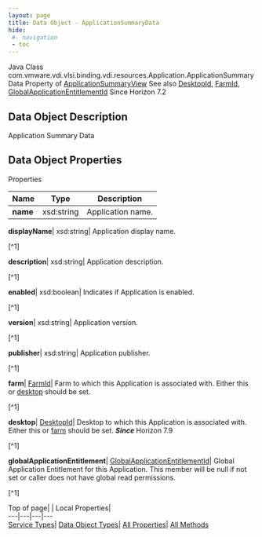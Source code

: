 ```yaml
---
layout: page
title: Data Object - ApplicationSummaryData
hide:
 #- navigation
 - toc
---
```






Java Class
    com.vmware.vdi.vlsi.binding.vdi.resources.Application.ApplicationSummaryData
Property of
     [ApplicationSummaryView](vdi.resources.Application.ApplicationSummaryView.md#field_detail)
See also
     [DesktopId](vdi.entity.DesktopId.md), [FarmId](vdi.entity.FarmId.md), [GlobalApplicationEntitlementId](vdi.entity.GlobalApplicationEntitlementId.md)
Since 
    Horizon 7.2

## Data Object Description 

Application Summary Data 

## Data Object Properties

Properties

Name |  Type |  Description   
---|---|---  
**name**|  xsd:string|  Application name.   
  
**displayName**|  xsd:string|  Application display name.   


[^1]

  
**description**|  xsd:string|  Application description.   


[^1]

  
**enabled**|  xsd:boolean|  Indicates if Application is enabled.   


[^1]

  
**version**|  xsd:string|  Application version.   


[^1]

  
**publisher**|  xsd:string|  Application publisher.   


[^1]

  
**farm**| [FarmId](vdi.entity.FarmId.md)|  Farm to which this Application is associated with. Either this or [desktop](vdi.resources.Application.ApplicationSummaryData.md#desktop) should be set.   


[^1]

  
**desktop**| [DesktopId](vdi.entity.DesktopId.md)|  Desktop to which this Application is associated with. Either this or [farm](vdi.resources.Application.ApplicationSummaryData.md#farm) should be set.  **_Since_** Horizon 7.9  


[^1]

  
**globalApplicationEntitlement**| [GlobalApplicationEntitlementId](vdi.entity.GlobalApplicationEntitlementId.md)|  Global Application Entitlement for this Application. This member will be null if not set or caller does not have global read permissions.   


[^1]

  
  
  
Top of page| | Local Properties|   
---|---|---|---  
[Service Types](index-mo_types.md)| [Data Object Types](index-do_types.md)| [All Properties](index-properties.md)| [All Methods](index-methods.md)  
  
  

